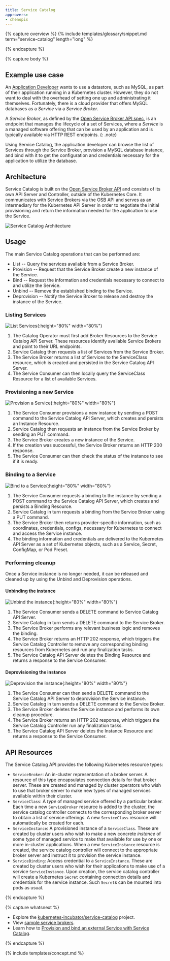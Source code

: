 ```yaml
---
title: Service Catalog
approvers:
- chenopis
---
```


{% capture overview %}
{% include templates/glossary/snippet.md term="service-catalog" length="long" %}

{% endcapture %}


{% capture body %}
## Example use case

An [Application Developer](/docs/reference/glossary/?user-type=true#term-application-developer) wants to use a datastore, such as MySQL, as part of their application running in a Kubernetes cluster. However, they do not want to deal with the overhead of setting one up and administrating it themselves. Fortunately, there is a cloud provider that offers MySQL databases as a *Service* via a *Service Broker*.

A *Service Broker*, as defined by the [Open Service Broker API spec](https://github.com/openservicebrokerapi/servicebroker/blob/v2.13/spec.md), is an endpoint that manages the lifecycle of a set of Services, where a *Service* is a managed software offering that can be used by an application and is typically available via HTTP REST endpoints.
{: .note}

Using Service Catalog, the application developer can browse the list of Services through the Service Broker, provision a MySQL database instance, and bind with it to get the configuration and credentials necessary for the application to utilize the database.

## Architecture

Service Catalog is built on the [Open Service Broker API](https://github.com/openservicebrokerapi/servicebroker) and consists of its own API Server and Controller, outside of the Kubernetes Core. It communicates with Service Brokers via the OSB API and serves as an intermediary for the Kubernetes API Server in order to negotiate the initial provisioning and return the information needed for the application to use the Service.

![Service Catalog Architecture](/images/docs/service-catalog-architecture.svg)

## Usage

The main Service Catalog operations that can be performed are:

* List -- Query the services available from a Service Broker.
* Provision -- Request that the Service Broker create a new instance of the Service.
* Bind -- Request the information and credentials necessary to connect to and utilize the Service.
* Unbind -- Remove the established binding to the Service.
* Deprovision -- Notify the Service Broker to release and destroy the instance of the Service.

### Listing Services

![List Services](/images/docs/service-catalog-list.svg){:height="80%" width="80%"}

1. The Catalog Operator must first add Broker Resources to the Service Catalog API Server. These resources identify available Service Brokers and point to their URL endpoints.
1. Service Catalog then requests a list of Services from the Service Broker.
1. The Service Broker returns a list of Services to the ServiceClass resource, which is created and persisted in the Service Catalog API Server.
1. The Service Consumer can then locally query the ServiceClass Resource for a list of available Services.

### Provisioning a new Service

![Provision a Service](/images/docs/service-catalog-provision.svg){:height="80%" width="80%"}

1. The Service Consumer provisions a new instance by sending a POST command to the Service Catalog API Server, which creates and persists an Instance Resource.
1. Service Catalog then requests an instance from the Service Broker by sending an PUT command.
1. The Service Broker creates a new instance of the Service. 
1. If the creation was successful, the Service Broker returns an HTTP 200 response.
1. The Service Consumer can then check the status of the instance to see if it is ready.

### Binding to a Service

![Bind to a Service](/images/docs/service-catalog-bind.svg){:height="80%" width="80%"}

1. The Service Consumer requests a binding to the instance by sending a POST command to the Service Catalog API Server, which creates and persists a Binding Resource.
1. Service Catalog in turn requests a binding from the Service Broker using a PUT command.
1. The Service Broker then returns provider-specific information, such as coordinates, credentials, configs, necessary for Kubernetes to connect and access the Service instance.
1. The binding information and credentials are delivered to the Kubernetes API Server as a set of Kubernetes objects, such as a Service, Secret, ConfigMap, or Pod Preset.

### Performing cleanup

Once a Service instance is no longer needed, it can be released and cleaned up by using the Unbind and Deprovision operations.

#### Unbinding the instance

![Unbind the instance](/images/docs/service-catalog-unbind.svg){:height="80%" width="80%"}

1. The Service Consumer sends a DELETE command to Service Catalog API Server.
1. Service Catalog in turn sends a DELETE command to the Service Broker.
1. The Service Broker performs any relevant business logic and removes the binding.
1. The Service Broker returns an HTTP 202 response, which triggers the Service Catalog Controller to remove any corresponding binding resources from Kubernetes and run any finalization tasks.
1. The Service Catalog API Server deletes the Binding Resource and returns a response to the Service Consumer.

#### Deprovisioning the instance

![Deprovision the instance](/images/docs/service-catalog-deprovision.svg){:height="80%" width="80%"}

1. The Service Consumer can then send a DELETE command to the Service Catalog API Server to deprovision the Service instance.
1. Service Catalog in turn sends a DELETE command to the Service Broker.
1. The Service Broker deletes the Service instance and performs its own cleanup procedure.
1. The Service Broker returns an HTTP 202 response, which triggers the Service Catalog Controller run any finalization tasks.
1. The Service Catalog API Server deletes the Instance Resource and returns a response to the Service Consumer.

## API Resources

The Service Catalog API provides the following Kubernetes resource types:

* `ServiceBroker`: An in-cluster representation of a broker server. A resource of this
type encapsulates connection details for that broker server. These are created
and managed by cluster operators who wish to use that broker server to make new
types of managed services available within their cluster.
* `ServiceClass`: A *type* of managed service offered by a particular broker.
Each time a new `ServiceBroker` resource is added to the cluster, the service catalog
controller connects to the corresponding broker server to obtain a list of
service offerings. A new `ServiceClass` resource will automatically be created
for each.
* `ServiceInstance`: A provisioned instance of a `ServiceClass`. These are created
by cluster users who wish to make a new concrete *instance* of some *type* of
managed service to make that available for use by one or more in-cluster
applications. When a new `ServiceInstance` resource is created, the service catalog
controller will connect to the appropriate broker server and instruct it to
provision the service instance.
* `ServiceBinding`: Access credential to a `ServiceInstance`. These
are created by cluster users who wish for their applications to make use of a
service `ServiceInstance`. Upon creation, the service catalog controller will
create a Kubernetes `Secret` containing connection details and credentials for
the service instance. Such `Secret`s can be mounted into pods as usual.

{% endcapture %}


{% capture whatsnext %}
* Explore the [kubernetes-incubator/service-catalog](https://github.com/kubernetes-incubator/service-catalog) project.
* View [sample service brokers](https://github.com/openservicebrokerapi/servicebroker/blob/master/gettingStarted.md#sample-service-brokers).
* Learn how to [Provision and bind an external Service with Service Catalog](/docs/tasks/service-catalog/provision-bind-external-service/).

{% endcapture %}


{% include templates/concept.md %}

